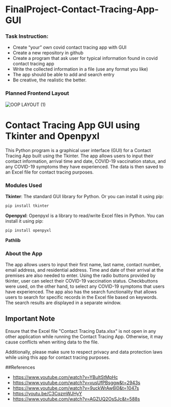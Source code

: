 # FinalProject-Contact-Tracing-App-GUI

### Task Instruction:
* Create “your” own covid contact tracing app with GUI
* Create a new repository in github
* Create a program that ask user for typical information found in covid contact tracing app
* Write the collected information in a file (use any format you like)
* The app should be able to add and search entry
* Be creative, the realistic the better.

### Planned Frontend Layout
![OOP LAYOUT (1)](https://github.com/DellomosMG-BSCPE1-5/FinalProject-Contact-Tracing-App-GUI/assets/128887524/de01671e-6674-42b1-9bcb-8a16c15a7a3b)

# Contact Tracing App GUI using Tkinter and Openpyxl 
This Python program is a graphical user interface (GUI) for a Contact Tracing App built using the Tkinter. The app allows users to input their contact information, arrival time and date, COVID-19 vaccination status, and any COVID-19 symptoms they have experienced. The data is then saved to an Excel file for contact tracing purposes. 

### Modules Used
**Tkinter**: The standard GUI library for Python. Or you can install it using pip:
```bash
pip install tkinter
```
**Openpyxl**: Openpyxl is a library to read/write Excel files in Python. You can install it using pip:
```bash
pip install openpyxl
```
**Pathlib**

### About the App
  The app allows users to input their first name, last name, contact number, email address, and residential address. Time and date of their arrival at the premises are also needed to enter. Using the radio buttons provided by tkinter, user can select their  COVID-19 vaccination status. Checkbuttons were used, on the other hand,  to select any COVID-19 symptoms that users have experienced. 
  The app also has the search functionality that allows users to search for specific records in the Excel file based on keywords. The search results are displayed in a separate window.

## Important Note
Ensure that the Excel file "Contact Tracing Data.xlsx" is not open in any other application while running the Contact Tracing App. Otherwise, it may cause conflicts when writing data to the file.

Additionally, please make sure to respect privacy and data protection laws while using this app for contact tracing purposes.

##References
* https://www.youtube.com/watch?v=YBuItStMpHc
* https://www.youtube.com/watch?v=vusUfPBsggw&t=2943s
* https://www.youtube.com/watch?v=9uckWrAw6I0&t=1047s
* https://youtu.be/C3CqzmWJHyY
* https://www.youtube.com/watch?v=AGZUQ2OsSJc&t=588s





